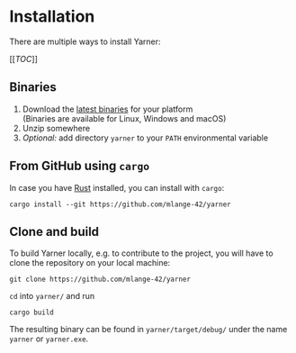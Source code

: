 # Installation

There are multiple ways to install Yarner:

[[_TOC_]]

## Binaries

1. Download the [latest binaries](https://github.com/mlange-42/yarner/releases) for your platform  
   (Binaries are available for Linux, Windows and macOS)
2. Unzip somewhere
3. *Optional:* add directory `yarner` to your `PATH` environmental variable

## From GitHub using `cargo`

In case you have [Rust](https://www.rust-lang.org/) installed, you can install with `cargo`:

```
cargo install --git https://github.com/mlange-42/yarner
```

## Clone and build

To build Yarner locally, e.g. to contribute to the project, you will have to clone the repository on your local machine:

```
git clone https://github.com/mlange-42/yarner
```

`cd` into `yarner/` and run

```
cargo build
```

The resulting binary can be found in `yarner/target/debug/` under the name `yarner` or `yarner.exe`.
